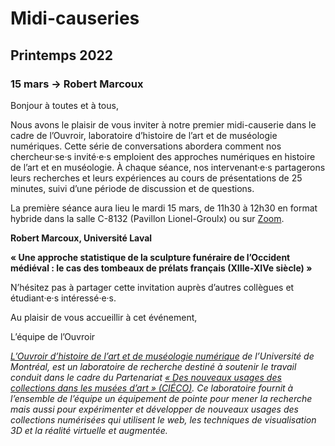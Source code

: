 # Midi-causeries 

## Printemps 2022

### 15 mars → Robert Marcoux

Bonjour à toutes et à tous,

Nous avons le plaisir de vous inviter à notre premier midi-causerie dans le  cadre de l’Ouvroir, laboratoire d’histoire de l’art et de muséologie  numériques. Cette série de conversations abordera comment nos chercheur·se·s invité·e·s emploient des approches numériques en histoire de l’art et en muséologie. À chaque séance, nos intervenant·e·s partagerons leurs recherches et leurs expériences au cours de présentations de 25 minutes, suivi d’une période de discussion et de questions.

La première séance aura lieu le mardi 15 mars, de 11h30 à 12h30 en format  hybride dans la salle C-8132 (Pavillon Lionel-Groulx) ou sur [Zoom](https://umontreal.zoom.us/j/82480661654?pwd=cUlzb09hZ3lkd2UvcmpPbTdmQkZBQT09). 

**Robert Marcoux, Université Laval**

**« Une approche statistique de la sculpture funéraire de l’Occident médiéval : le cas des tombeaux de prélats français (XIIIe-XIVe siècle) »**

N’hésitez pas à partager cette invitation auprès d’autres collègues et étudiant·e·s intéressé·e·s.

Au plaisir de vous accueillir à cet événement,

L’équipe de l’Ouvroir

*[L’Ouvroir d’histoire de l’art et de muséologie numérique](https://github.com/ouvroir/) de l’Université de Montréal, est un laboratoire de recherche destiné à soutenir le travail conduit dans le cadre du Partenariat [« Des nouveaux usages des collections dans les musées d’art » (CIÉCO)](http://www.cieco.co). Ce laboratoire fournit à l’ensemble de l’équipe un équipement de pointe pour mener la recherche mais aussi pour expérimenter et développer de nouveaux usages des collections numérisées qui utilisent le web, les techniques de visualisation 3D et la réalité virtuelle et augmentée.*

